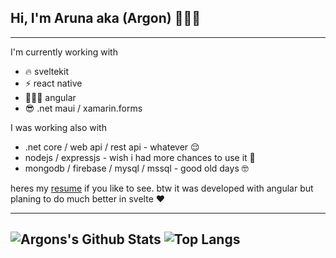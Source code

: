 ## Hi, I'm Aruna aka (Argon) 👨🏻‍💻
---

I'm currently working with 
  - 🔥 sveltekit
  - ⚡️ react native
  - 👨🏻‍💻 angular
  - 😎 .net maui / xamarin.forms

I was working also with
  - .net core / web api / rest api - whatever 😌
  - nodejs / expressjs - wish i had more chances to use it 🥺
  - mongodb / firebase / mysql / mssql - good old days 🤓

heres my [resume](https://onlyargon.github.io/resume/) if you like to see. btw it was developed with angular but planing to do much better in svelte ❤️

---
![Argons's Github Stats](https://github-readme-stats.vercel.app/api?username=onlyargon&count_private=true&show_icons=true&include_all_commits=true)
![Top Langs](https://github-readme-stats.vercel.app/api/top-langs/?username=onlyargon&hide=TeX&layout=compact)
---





